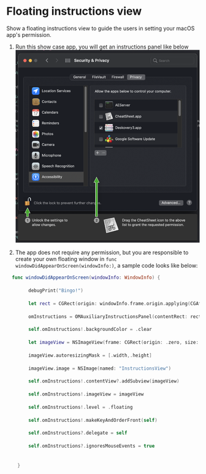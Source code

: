 #  Floating instructions view

Show a floating instructions view to guide the users in setting your macOS app's permission.

1. Run this show case app, you will get an instructions panel like below
    ![screenshot from cheatsheet](./cheatsheet.png)

2. The app does not require any permission, but you are responsible to create your own floating window in `func windowDidAppearOnScreen(windowInfo:)`, a sample code looks like below:

```swift
  func windowDidAppearOnScreen(windowInfo: WindowInfo) {
        
        debugPrint("Bingo!")
        
        let rect = CGRect(origin: windowInfo.frame.origin.applying(CGAffineTransform.init(translationX: 0, y: -232)), size: CGSize(width: 668, height: 446))
        
        omInstructions = OMAuxiliaryInstructionsPanel(contentRect: rect, styleMask: [.nonactivatingPanel, .borderless, .hudWindow, .closable], backing: .buffered, defer: false)
        
        self.omInstructions!.backgroundColor = .clear
        
        let imageView = NSImageView(frame: CGRect(origin: .zero, size: CGSize(width: 668, height: 446)))
        
        imageView.autoresizingMask = [.width,.height]
        
        imageView.image = NSImage(named: "InstructionsView")
        
        self.omInstructions!.contentView?.addSubview(imageView)
        
        self.omInstructions!.imageView = imageView
            
        self.omInstructions!.level = .floating
        
        self.omInstructions!.makeKeyAndOrderFront(self)
                                  
        self.omInstructions?.delegate = self
        
        self.omInstructions?.ignoresMouseEvents = true
        
        
    }
```

